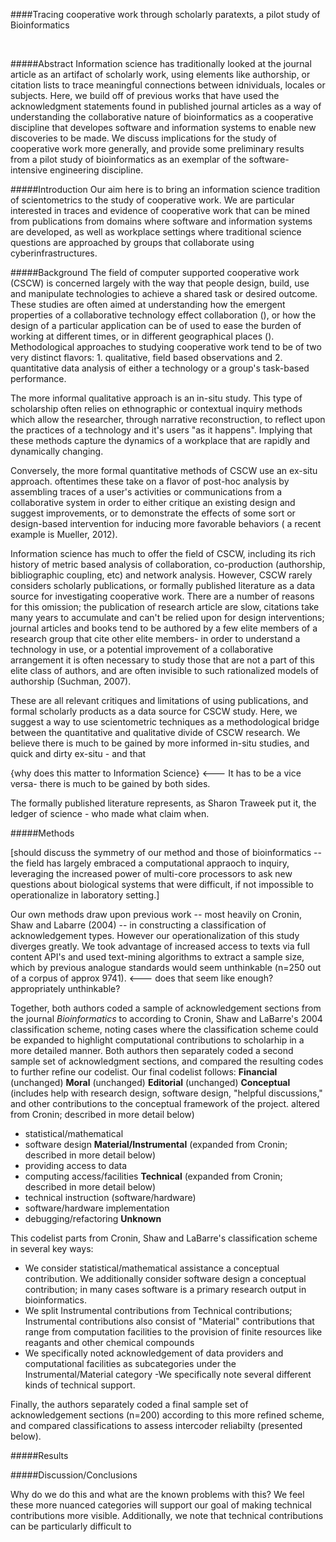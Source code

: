 ####Tracing cooperative work through scholarly paratexts, a pilot study of Bioinformatics        

<br>
        
#####Abstract
Information science has traditionally looked at the journal article as an artifact of scholarly work, using elements like authorship, or citation lists to trace meaningful connections between idnividuals, locales or subjects. Here, we build off of previous works that have used the acknowledgment statements found in published journal articles as a way of understanding the collaborative nature of bioinformatics as a cooperative discipline that developes software and information systems to enable new discoveries to be made. We discuss implications for the study of cooperative work more generally, and provide some preliminary results from a pilot study of bioinformatics as an exemplar of the software-intensive engineering discipline. 

#####Introduction
Our aim here is to bring an information science tradition of scientometrics to the study of 
cooperative work. We are particular interested in traces and evidence of cooperative work that can be mined from publications from domains where software and information systems are developed, as well as workplace settings where traditional science questions are approached by groups that collaborate using cyberinfrastructures. 

#####Background
The field of computer supported cooperative work (CSCW) is concerned largely with the way that people design, build, use and manipulate technologies to achieve a shared task or desired outcome. These studies are often aimed at understanding how the emergent properties of a collaborative technology effect collaboration (), or how the design of a particular application can be of used to ease the burden of working at different times, or in different geographical places  (). Methodological approaches to studying cooperative work tend to be of two very distinct flavors: 1. qualitative, field based observations and 2. quantitative data analysis of either a technology or a group's task-based performance. 

The more informal qualitative approach is an in-situ study. This type of scholarship often relies on ethnographic or contextual inquiry methods which allow the researcher, through narrative reconstruction, to reflect upon the practices of a technology and it's users "as it happens". Implying that these methods capture the dynamics of a workplace that are rapidly and dynamically changing.

Conversely, the more formal quantitative methods of CSCW use an ex-situ approach. oftentimes these take on a flavor of post-hoc analysis by assembling traces of a user's activities or communications from a collaborative system in order to either critique an existing design and suggest improvements, or to demonstrate the effects of some sort or design-based intervention for inducing more favorable behaviors ( a recent example is Mueller, 2012). 

Information science has much to offer the field of CSCW, including its rich history of metric based analysis of collaboration, co-production (authorship, bibliographic coupling, etc) and network analysis. However, CSCW rarely considers scholarly publications, or formally published literature as a data source for investigating cooperative work. There are a number of reasons for this omission; the publication of research article are slow, citations take many years to accumulate and can't be relied upon for design interventions; journal articles and books tend to be authored by a few elite members of a research group that cite other elite members- in order to understand a technology in use, or a potential improvement of a collaborative arrangement it is often necessary to study those that are not a part of this elite class of authors, and are often invisible to such rationalized models of authorship (Suchman, 2007).

These are all relevant critiques and limitations of using publications, and formal scholarly products as a data source for CSCW study. Here, we suggest a way to use scientometric techniques as a methodological bridge between the quantitative and qualitative divide of CSCW research. We believe there is much to be gained by more informed in-situ studies, and quick and dirty ex-situ - and that 
 
{why does this matter to Information Science}  <--- It has to be a vice versa- there is much to be gained by both sides.  
 
The formally published literature represents, as Sharon Traweek put it, the ledger of science - who made what claim when. 


#####Methods

[should discuss the symmetry of our method and those of bioinformatics -- the field has largely embraced a computational appraoch to inquiry, leveraging the increased power of multi-core processors to ask new questions about biological systems that were difficult, if not impossible to operationalize in laboratory setting.] 

Our own methods draw upon previous work -- most heavily on Cronin, Shaw and Labarre (2004) -- in constructing a classification of acknowledgement types. However our operationalization of this study diverges greatly. We took advantage of increased access to texts via full content API's and used text-mining algorithms to extract a sample size, which by previous analogue standards would seem unthinkable (n=250 out of a corpus of approx 9741). <--- does that seem like enough?  appropriately unthinkable?    

Together, both authors coded a sample of acknowledgement sections from the journal _Bioinformatics_ to according to Cronin, Shaw and LaBarre's 2004 classification scheme, noting cases where the classification scheme could be expanded to highlight computational contributions to scholarhip in a more detailed manner.  Both authors then separately coded a second sample set of acknowledgment sections, and compared the resulting codes to further refine our codelist.  Our final codelist follows:
**Financial** (unchanged)
**Moral** (unchanged)
**Editorial** (unchanged)
**Conceptual**  (includes help with research design, software design, "helpful discussions," and other contributions to the conceptual framework of the project. altered from Cronin; described in more detail below)
- statistical/mathematical
- software design
**Material/Instrumental** (expanded from Cronin; described in more detail below)
- providing access to data
- computing access/facilities
**Technical** (expanded from Cronin; described in more detail below)
- technical instruction (software/hardware)
- software/hardware implementation
- debugging/refactoring
**Unknown**

This codelist parts from Cronin, Shaw and LaBarre's classification scheme in several key ways:
-  We consider statistical/mathematical assistance a conceptual contribution.  We additionally consider software design a conceptual contribution; in many cases software is a primary research output in bioinformatics.
- We split Instrumental contributions from Technical contributions; Instrumental contributions also consist of "Material" contributions that range from computation facilities to the provision of finite resources like reagants and other chemical compounds
- We specifically noted acknowledgement of data providers and computational facilities as subcategories under the Instrumental/Material category
-We specifically note several different kinds of technical support.

Finally, the authors separately coded a final sample set of acknowledgement sections (n=200) according to this more refined scheme, and compared classifications to assess intercoder reliabilty (presented below).

#####Results

#####Discussion/Conclusions

Why do we do this and what are the known problems with this?
We feel these more nuanced categories will support our goal of making technical contributions more visible. Additionally, we note that technical contributions can be particularly difficult to 

